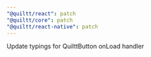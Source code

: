 ```yaml
---
"@quiltt/react": patch
"@quiltt/core": patch
"@quiltt/react-native": patch
---
```


Update typings for QuilttButton onLoad handler
